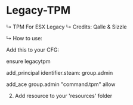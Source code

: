 # Legacy-TPM

↳ TPM For ESX Legacy
↳ Credits: Qalle & Sizzle

↳ How to use:

Add this to your CFG:

ensure legacytpm

add_principal identifier.steam: group.admin

add_ace group.admin "command.tpm" allow

2. Add resource to your 'resources' folder
